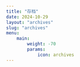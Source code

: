 ```yaml
---
title: "存档"
date: 2024-10-29
layout: "archives"
slug: "archives"
menu:
    main:
        weight: -70
        params: 
            icon: archives
---
```

